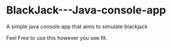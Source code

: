 # BlackJack---Java-console-app
A simple java console app that aims to simulate blackjack

Feel Free to use this however you see fit.
